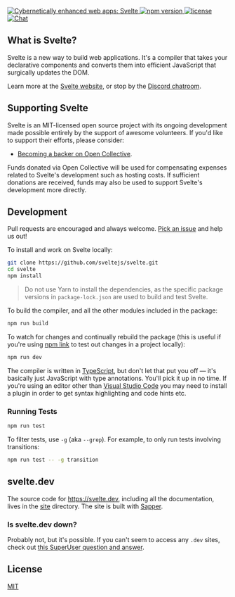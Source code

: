 <p>
  <a href="https://svelte.dev">
	<img alt="Cybernetically enhanced web apps: Svelte" src="https://sveltejs.github.io/assets/banner.png">
  </a>
  <a href="https://www.npmjs.com/package/svelte">
    <img src="https://img.shields.io/npm/v/svelte.svg" alt="npm version">
  </a>
  <a href="https://github.com/sveltejs/svelte/blob/master/LICENSE">
    <img src="https://img.shields.io/npm/l/svelte.svg" alt="license">
  </a>
  <a href="https://svelte.dev/chat">
    <img src="https://img.shields.io/discord/457912077277855764?label=chat&logo=discord" alt="Chat">
  </a>
</p>


## What is Svelte?

Svelte is a new way to build web applications. It's a compiler that takes your declarative components and converts them into efficient JavaScript that surgically updates the DOM.

Learn more at the [Svelte website](https://svelte.dev), or stop by the [Discord chatroom](https://svelte.dev/chat).


## Supporting Svelte

Svelte is an MIT-licensed open source project with its ongoing development made possible entirely by the support of awesome volunteers. If you'd like to support their efforts, please consider:

- [Becoming a backer on Open Collective](https://opencollective.com/svelte).

Funds donated via Open Collective will be used for compensating expenses related to Svelte's development such as hosting costs. If sufficient donations are received, funds may also be used to support Svelte's development more directly.


## Development

Pull requests are encouraged and always welcome. [Pick an issue](https://github.com/sveltejs/svelte/issues?q=is%3Aissue+is%3Aopen+sort%3Aupdated-desc) and help us out!

To install and work on Svelte locally:

```bash
git clone https://github.com/sveltejs/svelte.git
cd svelte
npm install
```

> Do not use Yarn to install the dependencies, as the specific package versions in `package-lock.json` are used to build and test Svelte.

To build the compiler, and all the other modules included in the package:

```bash
npm run build
```

To watch for changes and continually rebuild the package (this is useful if you're using [npm link](https://docs.npmjs.com/cli/link.html) to test out changes in a project locally):

```bash
npm run dev
```

The compiler is written in [TypeScript](https://www.typescriptlang.org/), but don't let that put you off — it's basically just JavaScript with type annotations. You'll pick it up in no time. If you're using an editor other than [Visual Studio Code](https://code.visualstudio.com/) you may need to install a plugin in order to get syntax highlighting and code hints etc.


### Running Tests

```bash
npm run test
```

To filter tests, use `-g` (aka `--grep`). For example, to only run tests involving transitions:

```bash
npm run test -- -g transition
```


## svelte.dev

The source code for https://svelte.dev, including all the documentation, lives in the [site](site) directory. The site is built with [Sapper](https://sapper.svelte.dev).

### Is svelte.dev down?

Probably not, but it's possible. If you can't seem to access any `.dev` sites, check out [this SuperUser question and answer](https://superuser.com/q/1413402).

## License

[MIT](LICENSE)
